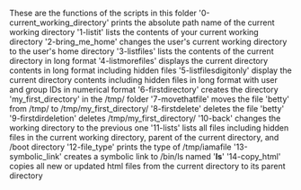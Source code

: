These are the functions of the scripts in this folder
'0-current_working_directory' prints the absolute path name of the current working directory
'1-listit' lists the contents of your current working directory
'2-bring_me_home' changes the user's current working directory to the user's home directory
'3-listfiles' lists the contents of the current directory in long format
'4-listmorefiles' displays the current directory contents in long format including hidden files
'5-listfilesdigitonly' display the current directory contents including hidden files in long format with user and group IDs in numerical format
'6-firstdirectory' creates the directory 'my_first_directory' in the /tmp/ folder
'7-movethatfile' moves the file 'betty' from /tmp/ to /tmp/my_first_directory/
'8-firstdelete' deletes the file 'betty'
'9-firstdirdeletion' deletes /tmp/my_first_directory/
'10-back' changes the working directory to the previous one
'11-lists' lists all files including hidden files in the current working directory, parent of the current directory, and /boot directory
'12-file_type' prints the type of /tmp/iamafile
'13-symbolic_link' creates a symbolic link to /bin/ls named '__ls__'
'14-copy_html' copies all new or updated html files from the current directory to its parent directory

